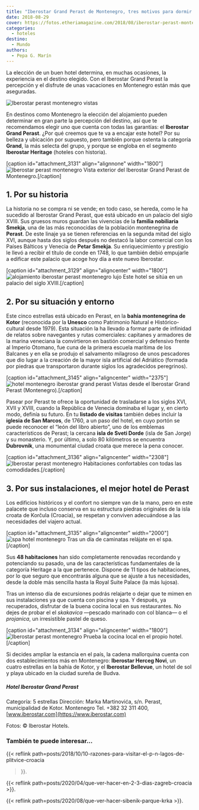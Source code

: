 ```yaml
---
title: "Iberostar Grand Perast de Montenegro, tres motivos para dormir en este hotel"
date: 2018-08-29
cover: https://fotos.etheriamagazine.com/2018/08/iberostar-perast-montenegro-hotel.jpg
categories: 
  - hoteles
destino: 
  - Mundo
authors: 
  - Pepa G. Marín
---
```


La elección de un buen hotel determina, en muchas ocasiones, la experiencia en el destino elegido. Con el Iberostar Grand Perast la percepción y el disfrute de unas vacaciones en Montenegro están más que aseguradas.

![Iberostar perast montenegro vistas](https://fotos.etheriamagazine.com/2018/08/iberostar-perast-montenegro-restaurante.jpg "Desayuno con vistas en el Iberostar Grand Perast.")

En destinos como Montenegro la elección del alojamiento pueden determinar en gran parte 
la percepción del destino, así que te recomendamos elegir uno que cuenta con todas las 
garantías: el **Iberostar Grand Perast**. ¿Por qué creemos que te va a encajar este 
hotel? Por su belleza y ubicación por supuesto, pero también porque ostenta la categoría 
**Grand**, la más selecta del grupo, y porque se engloba en el segmento **Iberostar 
Heritage** (hoteles con historia). 

\[caption id="attachment\_3131" align="alignnone" width="1800"\]![Iberostar perast montenegro](https://fotos.etheriamagazine.com/2018/08/iberostar-perast-montenegro-hotel.jpg "Vista general del Iberostar Perast de Montenegro.") Vista exterior del Iberostar Grand Perast de Montenegro.\[/caption\]

## 1\. Por su historia 

La historia no se compra ni se vende; en todo caso, se hereda, como le ha sucedido al 
Iberostar Grand Perast, que está ubicado en un palacio del siglo XVIII. Sus gruesos 
muros guardan las vivencias de la **familia nobiliaria Smekja**, una de las más 
reconocidas de la población montenegrina de **Perast**. De este linaje ya se tienen 
referencias en la segunda mitad del siglo XVI, aunque hasta dos siglos después no 
destacó la labor comercial con los Países Bálticos y Venecia de **Petar Smekja**. Su 
enriquecimiento y prestigio le llevó a recibir el título de conde en 1748, lo que 
también debió empujarle a edificar este palacio que acoge hoy día a este nuevo 
Iberostar. 

\[caption id="attachment\_3129" align="aligncenter" width="1800"\]![alojamiento iberostar perast montenegro lujo](https://fotos.etheriamagazine.com/2018/08/iberostar-montenegro-perast-palacio.jpg "El Iberostar Grand Perast se sitúa en un palacio del siglo XVIII.") Este hotel se sitúa en un palacio del siglo XVIII.\[/caption\]

## 2\. Por su situación y entorno

Este cinco estrellas está ubicado en Perast, en la **bahía montenegrina de Kotor** 
(reconocida por la **Unesco** como Patrimonio Natural e Histórico-cultural desde 1979). 
Esta situación la ha llevado a formar parte de infinidad de relatos sobre navegantes y 
rutas comerciales: capitanes y armadores de la marina veneciana la convirtieron en 
bastión comercial y defensivo frente al Imperio Otomano, fue cuna de la primera escuela 
marítima de los Balcanes y en ella se produjo el salvamento milagroso de unos pescadores 
que dio lugar a la creación de la mayor isla artificial del Adriático (formada por 
piedras que transportaron durante siglos los agradecidos peregrinos). 

\[caption id="attachment\_3145" align="aligncenter" width="2375"\]![hotel montenegro iberostar grand perast](https://fotos.etheriamagazine.com/2018/08/iberostar-perast-hotel-montenegro-vistas.jpg) Vistas desde el Iberostar Grand Perast (Montenegro).\[/caption\]

Pasear por Perast te ofrece la oportunidad de trasladarse a los siglos XVI, XVII y 
XVIII, cuando la República de Venecia dominaba el lugar y, en cierto modo, definía su 
futuro. En tu **listado de visitas** también debes incluir la **iglesia de San Marcos**, 
de 1760, a un paso del hotel, en cuyo portón se puede reconocer el “león del libro 
abierto”, uno de los emblemas característicos de Perast; la cercana **isla de Sveti 
Dorde** (isla de San Jorge) y su monasterio. Y, por último, a solo 80 kilómetros se 
encuentra **Dubrovnik**, una monumental ciudad croata que merece la pena conocer. 

\[caption id="attachment\_3136" align="aligncenter" width="2308"\]![Iberostar perast montenegro](https://fotos.etheriamagazine.com/2018/08/iberostar-suite-royal-montenegro.jpg "Habitaciones de lujo en el Iberostar Grand Perast de Montenegro") Habitaciones confortables con todas las comodidades.\[/caption\]

## 3\. Por sus instalaciones, el mejor hotel de Perast

Los edificios históricos y el confort no siempre van de la mano, pero en este palacete 
que incluso conserva en su estructura piedras originales de la isla croata de Korčula 
(Croacia), se respetan y conviven adecuándose a las necesidades del viajero actual. 

\[caption id="attachment\_3135" align="aligncenter" width="2000"\]![spa hotel montenegro](https://fotos.etheriamagazine.com/2018/08/iberostar-perast-spa-montenegro.jpg "El Iberostar Grand Perast cuenta con spa") Tras un día de caminatas relájate en el spa.\[/caption\]

Sus **48 habitaciones** han sido completamente renovadas recordando y potenciando su 
pasado, una de las características fundamentales de la categoría Heritage a la que 
pertenece. Dispone de 11 tipos de habitaciones, por lo que seguro que encontrarás alguna 
que se ajuste a tus necesidades, desde la doble más sencilla hasta la Royal Suite Palace 
(la más lujosa). 

Tras un intenso día de excursiones podrás relajarte o dejar que te mimen en sus 
instalaciones ya que cuenta con piscina y spa. Y después, ya recuperados, disfrutar de 
la buena cocina local en sus restaurantes. No dejes de probar el el _skakavica_ —pescado 
marinado con col blanca— o el _projanica_, un irresistible pastel de queso. 

\[caption id="attachment\_3134" align="aligncenter" width="1800"\]![Iberostar perast montenegro](https://fotos.etheriamagazine.com/2018/08/iberostar-perast-restaurante-montenegro.jpg "La gastronomía también tiene su lugar en el Iberostar Grand Perast de Montenegro") Prueba la cocina local en el propio hotel.\[/caption\]

Si decides ampliar la estancia en el país, la cadena mallorquina cuenta con dos 
establecimientos más en Montenegro: **Iberostar Herceg Novi**, un cuatro estrellas en la 
bahía de Kotor, y el **Iberostar Bellevue**, un hotel de sol y playa ubicado en la 
ciudad sureña de Budva. 

##### Hotel Iberostar Grand Perast

Categoría: 5 estrellas Dirección: Marka Martinovića, s/n. Perast, municipalidad de 
Kotor. Montenegro Tel. +382 32 311 400, [www.iberostar.com](https://www.iberostar.com) 

Fotos: © Iberostar Hotels. 

### También te puede interesar...

{{< reflink path=posts/2018/10/10-razones-para-visitar-el-p-n-lagos-de-plitvice-croacia 
>}}. 

{{< reflink path=posts/2020/04/que-ver-hacer-en-2-3-dias-zagreb-croacia >}}. 

{{< reflink path=posts/2020/08/que-ver-hacer-sibenik-parque-krka >}}.
